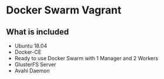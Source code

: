 # Docker Swarm Vagrant

## What is included 

- Ubuntu 18.04
- Docker-CE
- Ready to use Docker Swarm with 1 Manager and 2 Workers 
- GlusterFS Server
- Avahi Daemon

